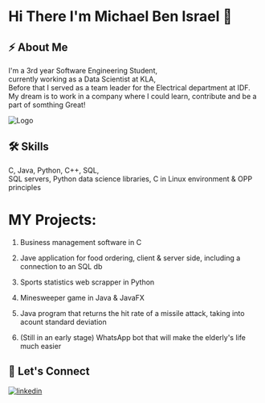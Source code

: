 
# Hi There I'm Michael Ben Israel   👋

## ⚡ About Me
I'm a 3rd year Software Engineering Student,\
currently working as a Data Scientist at KLA,\
Before that I served as a team leader for the Electrical department at IDF.\
My dream is to work in a company where I could learn, contribute and be a part of somthing Great!

![Logo](https://media.istockphoto.com/vectors/dream-big-silhouette-of-man-with-raised-arms-looking-at-the-open-to-vector-id1252341000?k=20&m=1252341000&s=612x612&w=0&h=F-pFF46SoeCsUVO0HMzhH6W6tBOVRH_1L2x87bgvDiI=)

## 🛠 Skills
C, Java, Python, C++, SQL,\
SQL servers, Python data science libraries, C in Linux environment & OPP principles


# MY Projects:

1.  Business management software in C

2.  Jave application for food ordering, client & server side, including a connection to an SQL db 

3.  Sports statistics web scrapper in Python

4.  Minesweeper game in Java & JavaFX

5.  Java program that returns the hit rate of a missile attack, taking into acount standard deviation

6.  (Still in an early stage) WhatsApp bot that will make the elderly's life much easier
## 🔗 Let's Connect
[![linkedin](https://img.shields.io/badge/linkedin-0A66C2?style=for-the-badge&logo=linkedin&logoColor=white)](www.linkedin.com/in/michael-ben-israel/)
